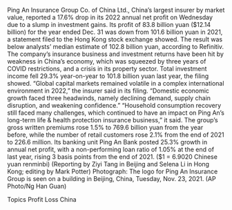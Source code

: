 Ping An Insurance Group Co. of China Ltd., China’s largest insurer by market value, reported a 17.6% drop in its 2022 annual net profit on Wednesday due to a slump in investment gains.
Its profit of 83.8 billion yuan ($12.14 billion) for the year ended Dec. 31 was down from 101.6 billion yuan in 2021, a statement filed to the Hong Kong stock exchange showed.
The result was below analysts’ median estimate of 102.8 billion yuan, according to Refinitiv.
The company’s insurance business and investment returns have been hit by weakness in China’s economy, which was squeezed by three years of COVID restrictions, and a crisis in its property sector.
Total investment income fell 29.3% year-on-year to 101.8 billion yuan last year, the filing showed.
“Global capital markets remained volatile in a complex international environment in 2022,” the insurer said in its filing. “Domestic economic growth faced three headwinds, namely declining demand, supply chain disruption, and weakening confidence.”
“Household consumption recovery still faced many challenges, which continued to have an impact on Ping An’s long-term life & health protection insurance business,” it said.
The group’s gross written premiums rose 1.5% to 769.6 billion yuan from the year before, while the number of retail customers rose 2.1% from the end of 2021 to 226.6 million.
Its banking unit Ping An Bank posted 25.3% growth in annual net profit, with a non-performing loan ratio of 1.05% at the end of last year, rising 3 basis points from the end of 2021.
($1 = 6.9020 Chinese yuan renminbi)
(Reporting by Ziyi Tang in Beijing and Selena Li in Hong Kong; editing by Mark Potter)
Photograph: The logo for Ping An Insurance Group is seen on a building in Beijing, China, Tuesday, Nov. 23, 2021. (AP Photo/Ng Han Guan)

Topics
Profit Loss
China
